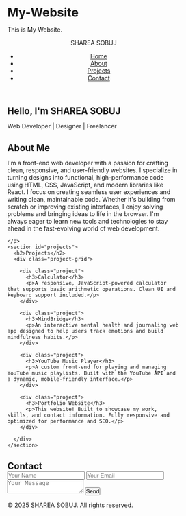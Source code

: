 # My-Website
This is My Website.

<!DOCTYPE html>
<html lang="en">
<head>
  <meta charset="UTF-8" />
  <meta name="viewport" content="width=device-width, initial-scale=1.0"/>
  <title>sharea sobuj | Portfolio</title>
  <link rel="stylesheet" href="style.css" />
  <style>
    * {
  margin: 0;
  padding: 0;
  box-sizing: border-box;
}

body {
  font-family: 'Segoe UI', sans-serif;
  line-height: 1.6;
  color: #333;
  background: #f4f4f4;
}

header {
  background: #222;
  color: #fff;
  padding: 1rem 2rem;
  position: sticky;
  top: 0;
  z-index: 1000;
}

nav {
  display: flex;
  justify-content: space-between;
  align-items: center;
}

.nav-links {
  list-style: none;
  display: flex;
  gap: 1.5rem;
}

.nav-links a {
  color: #fff;
  text-decoration: none;
  transition: color 0.3s ease;
}

.nav-links a:hover {
  color: #00bcd4;
}

.hero {
  padding: 4rem 2rem;
  background: #00bcd4;
  color: white;
  text-align: center;
}

.hero h1 span {
  color: #fff700;
}

section {
  padding: 4rem 2rem;
}

.project-grid {
  display: grid;
  grid-template-columns: repeat(auto-fit, minmax(250px, 1fr));
  gap: 2rem;
}

.project {
  background: white;
  padding: 1.5rem;
  border-radius: 8px;
  box-shadow: 0 0 10px rgba(0, 0, 0, 0.1);
}

form {
  display: flex;
  flex-direction: column;
  gap: 1rem;
  max-width: 500px;
  margin: auto;
}

form input,
form textarea {
  padding: 0.75rem;
  border: 1px solid #ccc;
  border-radius: 6px;
}

form button {
  background: #00bcd4;
  color: white;
  padding: 0.75rem;
  border: none;
  border-radius: 6px;
  cursor: pointer;
}

form button:hover {
  background: #0097a7;
}

footer {
  text-align: center;
  padding: 2rem;
  background: #222;
  color: #fff;
}

  </style>
</head>
<body>
  <header>
    <nav>
      <div class="logo">SHAREA SOBUJ</div>
      <ul class="nav-links">
        <li><a href="#home">Home</a></li>
        <li><a href="#about">About</a></li>
        <li><a href="#projects">Projects</a></li>
        <li><a href="#contact">Contact</a></li>
      </ul>
    </nav>
  </header>

  <section id="home" class="hero">
    <h1>Hello, I'm <span>SHAREA SOBUJ</span></h1>
    <p>Web Developer | Designer | Freelancer</p>
  </section>

  <section id="about">
    <h2>About Me</h2>
    <p>I'm a front-end web developer with a passion for crafting clean, responsive, and user-friendly websites. I specialize in turning designs into functional, high-performance code using HTML, CSS, JavaScript, and modern libraries like React. I focus on creating seamless user experiences and writing clean, maintainable code. Whether it's building from scratch or improving existing interfaces, I enjoy solving problems and bringing ideas to life in the browser. I'm always eager to learn new tools and technologies to stay ahead in the fast-evolving world of web development.

    </p>
    <section id="projects">
      <h2>Projects</h2>
      <div class="project-grid">
        
        <div class="project">
          <h3>Calculator</h3>
          <p>A responsive, JavaScript-powered calculator that supports basic arithmetic operations. Clean UI and keyboard support included.</p>
        </div>
        
        <div class="project">
          <h3>MindBridge</h3>
          <p>An interactive mental health and journaling web app designed to help users track emotions and build mindfulness habits.</p>
        </div>
        
        <div class="project">
          <h3>YouTube Music Player</h3>
          <p>A custom front-end for playing and managing YouTube music playlists. Built with the YouTube API and a dynamic, mobile-friendly interface.</p>
        </div>
        
        <div class="project">
          <h3>Portfolio Website</h3>
          <p>This website! Built to showcase my work, skills, and contact information. Fully responsive and optimized for performance and SEO.</p>
        </div>
        
      </div>
    </section>
    

  <section id="contact">
    <h2>Contact</h2>
    <form id="contact-form">
      <input type="text" placeholder="Your Name" required />
      <input type="email" placeholder="Your Email" required />
      <textarea placeholder="Your Message" required></textarea>
      <button type="submit">Send</button>
    </form>
  </section>

  <footer>
    <p>© 2025 SHAREA SOBUJ. All rights reserved.</p>
  </footer>

  <script src="script.js">
    document.getElementById('contact-form').addEventListener('submit', function (e) {
  e.preventDefault();
  alert('Thanks for reaching out! I will get back to you soon.');
  this.reset();
});

  </script>
</body>
</html>

